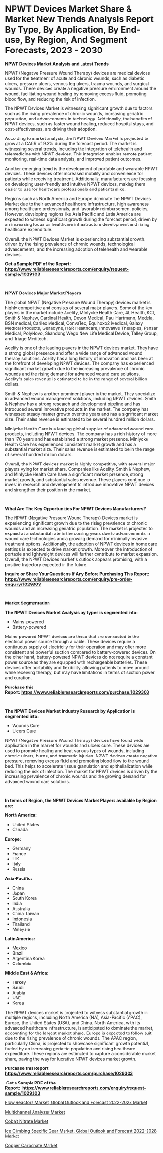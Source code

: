 <p><h1>NPWT Devices Market Share & Market New Trends Analysis Report By Type, By Application, By End-use, By Region, And Segment Forecasts, 2023 - 2030</h1></p><p><strong>NPWT Devices Market Analysis and Latest Trends</strong></p>
<p><p>NPWT (Negative Pressure Wound Therapy) devices are medical devices used for the treatment of acute and chronic wounds, such as diabetic ulcers, pressure ulcers, venous leg ulcers, trauma wounds, and surgical wounds. These devices create a negative pressure environment around the wound, facilitating wound healing by removing excess fluid, promoting blood flow, and reducing the risk of infection.</p><p>The NPWT Devices Market is witnessing significant growth due to factors such as the rising prevalence of chronic wounds, increasing geriatric population, and advancements in technology. Additionally, the benefits of NPWT devices, such as faster wound healing, reduced hospital stays, and cost-effectiveness, are driving their adoption.</p><p>According to market analysis, the NPWT Devices Market is projected to grow at a CAGR of 9.3% during the forecast period. The market is witnessing several trends, including the integration of telehealth and telemedicine with NPWT devices. This integration enables remote patient monitoring, real-time data analysis, and improved patient outcomes.</p><p>Another emerging trend is the development of portable and wearable NPWT devices. These devices offer increased mobility and convenience for patients while receiving treatment. Additionally, manufacturers are focusing on developing user-friendly and intuitive NPWT devices, making them easier to use for healthcare professionals and patients alike.</p><p>Regions such as North America and Europe dominate the NPWT Devices Market due to their advanced healthcare infrastructure, high awareness among healthcare professionals, and favorable reimbursement policies. However, developing regions like Asia Pacific and Latin America are expected to witness significant growth during the forecast period, driven by an increasing focus on healthcare infrastructure development and rising healthcare expenditure.</p><p>Overall, the NPWT Devices Market is experiencing substantial growth, driven by the rising prevalence of chronic wounds, technological advancements, and the increasing adoption of telehealth and wearable devices.</p></p>
<p><strong>Get a Sample PDF of the Report:&nbsp; <a href="https://www.reliableresearchreports.com/enquiry/request-sample/1029303">https://www.reliableresearchreports.com/enquiry/request-sample/1029303</a></strong></p>
<p>&nbsp;</p>
<p><strong>NPWT Devices Major Market Players</strong></p>
<p><p>The global NPWT (Negative Pressure Wound Therapy) devices market is highly competitive and consists of several major players. Some of the key players in the market include Acelity, Mlnlycke Health Care, 4L Health, KCI, Smith & Nephew, Cardinal Health, Devon Medical, Paul Hartmann, Medela, BSN medical, Carilex Medical, ConvaTec, Equinoxo2 Medical, Galaxy Medical Products, Genadyne, H&R Healthcare, Innovative Therapies, Pensar Medical, PolyNovo, Shandong Wego New Life Medical Device, Talley Group, and Triage Meditech.</p><p>Acelity is one of the leading players in the NPWT devices market. They have a strong global presence and offer a wide range of advanced wound therapy solutions. Acelity has a long history of innovation and has been at the forefront of developing NPWT devices. The company has experienced significant market growth due to the increasing prevalence of chronic wounds and the rising demand for advanced wound care solutions. Acelity's sales revenue is estimated to be in the range of several billion dollars.</p><p>Smith & Nephew is another prominent player in the market. They specialize in advanced wound management solutions, including NPWT devices. Smith & Nephew has a strong research and development pipeline and has introduced several innovative products in the market. The company has witnessed steady market growth over the years and has a significant market size. Their sales revenue is estimated to be several hundred million dollars.</p><p>Mlnlycke Health Care is a leading global supplier of advanced wound care products, including NPWT devices. The company has a rich history of more than 170 years and has established a strong market presence. Mlnlycke Health Care has experienced consistent market growth and has a substantial market size. Their sales revenue is estimated to be in the range of several hundred million dollars.</p><p>Overall, the NPWT devices market is highly competitive, with several major players vying for market share. Companies like Acelity, Smith & Nephew, and Mlnlycke Health Care have a significant market presence, strong market growth, and substantial sales revenue. These players continue to invest in research and development to introduce innovative NPWT devices and strengthen their position in the market.</p></p>
<p>&nbsp;</p>
<p><strong>What Are The Key Opportunities For NPWT Devices Manufacturers?</strong></p>
<p><p>The NPWT (Negative Pressure Wound Therapy) Devices market is experiencing significant growth due to the rising prevalence of chronic wounds and an increasing geriatric population. The market is projected to expand at a substantial rate in the coming years due to advancements in wound care technologies and a growing demand for minimally invasive treatment options. Additionally, the adoption of NPWT devices in home care settings is expected to drive market growth. Moreover, the introduction of portable and lightweight devices will further contribute to market expansion. Overall, the NPWT Devices market's outlook appears promising, with a positive trajectory expected in the future.</p></p>
<p><strong>Inquire or Share Your Questions If Any Before Purchasing This Report: <a href="https://www.reliableresearchreports.com/enquiry/pre-order-enquiry/1029303">https://www.reliableresearchreports.com/enquiry/pre-order-enquiry/1029303</a></strong></p>
<p>&nbsp;</p>
<p><strong>Market Segmentation</strong></p>
<p><strong>The NPWT Devices Market Analysis by types is segmented into:</strong></p>
<p><ul><li>Mains-powered</li><li>Battery-powered</li></ul></p>
<p><p>Mains-powered NPWT devices are those that are connected to the electrical power source through a cable. These devices require a continuous supply of electricity for their operation and may offer more consistent and powerful suction compared to battery-powered devices. On the other hand, battery-powered NPWT devices do not require a constant power source as they are equipped with rechargeable batteries. These devices offer portability and flexibility, allowing patients to move around while receiving therapy, but may have limitations in terms of suction power and duration.</p></p>
<p><strong>Purchase this Report:&nbsp;<a href="https://www.reliableresearchreports.com/purchase/1029303">https://www.reliableresearchreports.com/purchase/1029303</a></strong></p>
<p>&nbsp;</p>
<p><strong>The NPWT Devices Market Industry Research by Application is segmented into:</strong></p>
<p><ul><li>Wounds Cure</li><li>Ulcers Cure</li></ul></p>
<p><p>NPWT (Negative Pressure Wound Therapy) devices have found wide application in the market for wounds and ulcers cure. These devices are used to promote healing and treat various types of wounds, including chronic ulcers, burns, and traumatic injuries. NPWT devices create negative pressure, removing excess fluid and promoting blood flow to the wound bed. This helps to accelerate tissue granulation and epithelialization while reducing the risk of infection. The market for NPWT devices is driven by the increasing prevalence of chronic wounds and the growing demand for advanced wound care solutions.</p></p>
<p>&nbsp;</p>
<p><strong>In terms of Region, the NPWT Devices Market Players available by Region are:</strong></p>
<p>
    <p> <strong> North America: </strong>
        <ul>
            <li>United States</li>
            <li>Canada</li>
        </ul>
        </p> 
    <p> <strong> Europe: </strong>
        <ul>
            <li>Germany</li>
            <li>France</li>
            <li>U.K.</li>
            <li>Italy</li>
            <li>Russia</li>
        </ul>
        </p> 
    <p> <strong> Asia-Pacific: </strong>
        <ul>
            <li>China</li>
            <li>Japan</li>
            <li>South Korea</li>
            <li>India</li>
            <li>Australia</li>
            <li>China Taiwan</li>
            <li>Indonesia</li>
            <li>Thailand</li>
            <li>Malaysia</li>
        </ul>
        </p> 
    <p> <strong> Latin America: </strong>
        <ul>
            <li>Mexico</li>
            <li>Brazil</li>
            <li>Argentina Korea</li>
            <li>Colombia</li>
        </ul>
        </p> 
    <p> <strong> Middle East & Africa: </strong>
        <ul>
            <li>Turkey</li>
            <li>Saudi</li>
            <li>Arabia</li>
            <li>UAE</li>
            <li>Korea</li>
        </ul>
    </p>
    </p>
<p><p>The NPWT devices market is projected to witness substantial growth in multiple regions, including North America (NA), Asia-Pacific (APAC), Europe, the United States (USA), and China. North America, with its advanced healthcare infrastructure, is anticipated to dominate the market, accounting for the largest market share. Europe is expected to follow suit due to the rising prevalence of chronic wounds. The APAC region, particularly China, is projected to showcase significant growth potential, fueled by an increasing geriatric population and rising healthcare expenditure. These regions are estimated to capture a considerable market share, paving the way for lucrative NPWT devices market growth.</p></p>
<p><strong>Purchase this Report: <a href="https://www.reliableresearchreports.com/purchase/1029303">https://www.reliableresearchreports.com/purchase/1029303</a></strong></p>
<p>&nbsp;<strong>Get a Sample PDF of the Report:&nbsp;&nbsp;<a href="https://www.reliableresearchreports.com/enquiry/request-sample/1029303">https://www.reliableresearchreports.com/enquiry/request-sample/1029303</a></strong></p>
<p><strong></strong></p>
<p><p><a href="https://medium.com/@pinkierau1998/flow-reactors-market-global-outlook-and-forecast-2022-2028-market-size-growth-forecast-2023-2030-05c3a48ac0d0">Flow Reactors Market, Global Outlook and Forecast 2022-2028 Market</a></p><p><a href="https://www.reportprime.com/multichannel-analyzer-r2729">Multichannel Analyzer Market</a></p><p><a href="https://www.linkedin.com/pulse/cobalt-nitrate-market-share-amp-new-trends-analysis-e1tce/">Cobalt Nitrate Market</a></p><p><a href="https://medium.com/@enosstark1905/ice-climbing-specific-gear-market-global-outlook-and-forecast-2022-2028-market-size-growth-b65496928778">Ice Climbing Specific Gear Market, Global Outlook and Forecast 2022-2028 Market</a></p><p><a href="https://www.linkedin.com/pulse/copper-carbonate-market-size-share-global-analysis-report-n96be/">Copper Carbonate Market</a></p></p>